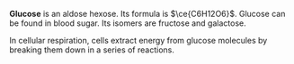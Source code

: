 **Glucose** is an aldose hexose. Its formula is $\ce{C6H12O6}$. Glucose can be found in blood sugar. Its isomers are fructose and galactose.

In cellular respiration, cells extract energy from glucose molecules by breaking them down in a series of reactions.